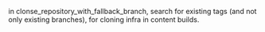 in clonse_repository_with_fallback_branch, search for existing tags (and not only existing branches), for cloning infra in content builds.
